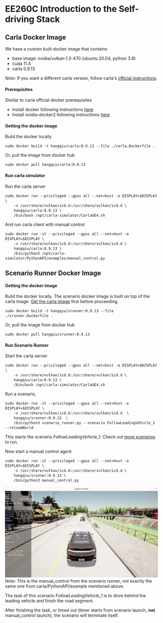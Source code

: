# EE260C Introduction to the Self-driving Stack

## Carla Docker Image
We have a custom built docker image that contains
- base image: nvidia/vulkan:1.3-470 (ubuntu 20.04, python 3.8)
- cuda 11.4
- carla 0.9.13

*Note:* If you want a different carla version, follow carla's [official instructions](https://github.com/carla-simulator/carla/blob/master/Util/Docker/README.md).


#### Prerequisites
Similar to carla official docker prerequisites
* Install docker following instructions [here](https://docs.docker.com/engine/install/)
* Install nvidia-docker2 following instructions [here](https://docs.nvidia.com/datacenter/cloud-native/container-toolkit/install-guide.html#installation-guide)

#### Getting the docker image
Build the docker locally
```commandline
sudo docker build -t hangqiu/carla:0.9.13 --file ./carla.Dockerfile .
```
Or, pull the image from docker hub
```commandline
sudo docker pull hangqiu/carla:0.9.13
```

#### Run carla simulator
Run the carla server
```commandline
sudo docker run --privileged --gpus all --net=host -e DISPLAY=$DISPLAY \
    -v /usr/share/vulkan/icd.d:/usr/share/vulkan/icd.d \
    hangqiu/carla:0.9.13 \
    /bin/bash /opt/carla-simulator/CarlaUE4.sh
```
And run carla client with manual control
```commandline
sudo docker run -it --privileged --gpus all --net=host -e DISPLAY=$DISPLAY \
    -v /usr/share/vulkan/icd.d:/usr/share/vulkan/icd.d \
    hangqiu/carla:0.9.13 \
    /bin/python3 /opt/carla-simulator/PythonAPI/examples/manual_control.py 
```

## Scenario Runner Docker Image

#### Getting the docker image

Build the docker locally. The scenario docker image is built on top of the carla image. [Get the carla image](#carla-docker-image) first before proceeding.
```commandline
sudo docker build -t hangqiu/srunner:0.9.13 --file ./srunner.Dockerfile .
```
Or, pull the image from docker hub
```commandline
sudo docker pull hangqiu/srunner:0.9.13
```

#### Run Scenario Runner 

Start the carla server
```commandline
sudo docker run --privileged --gpus all --net=host -e DISPLAY=$DISPLAY \
    -v /usr/share/vulkan/icd.d:/usr/share/vulkan/icd.d \
    hangqiu/carla:0.9.13 \
    /bin/bash /opt/carla-simulator/CarlaUE4.sh
```
Run a scenario,
```commandline
sudo docker run -it --privileged --gpus all --net=host -e DISPLAY=$DISPLAY \
    -v /usr/share/vulkan/icd.d:/usr/share/vulkan/icd.d  \
    hangqiu/srunner:0.9.13  \
    /bin/python3 scenario_runner.py --scenario FollowLeadingVehicle_1 --reloadWorld
```
This starts the scenario *FollowLeadingVehicle_1*. Check out [more scenarios](https://github.com/carla-simulator/scenario_runner/tree/master/srunner/scenarios) to run.

Now start a manual control agent
```commandline
sudo docker run -it --privileged --gpus all --net=host -e DISPLAY=$DISPLAY \
    -v /usr/share/vulkan/icd.d:/usr/share/vulkan/icd.d \
    hangqiu/srunner:0.9.13 \
    /bin/python3 manual_control.py
```
![img](Docs/imgs/srunner_manual_control.png)
*Note:* This is the manual_control from the scenario runner, not exactly the same one from carla/PythonAPI/example mentioned above.

The task of this scenario *FollowLeadingVehicle_1* is to drive behind the leading vehicle and finish the road segment. 

After finishing the task, or timed out (timer starts from scenario launch, **not** manual_control launch), the scenario will terminate itself.
